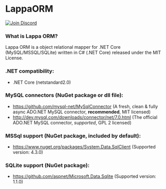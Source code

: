 # LappaORM

[![Join Discord](https://img.shields.io/badge/discord-join-7289DA.svg)](https://discord.gg/3wcx5rK)

### What is Lappa ORM?
Lappa ORM is a object relational mapper for .NET Core (MySQL/MSSQL/SQLite) written in C# (.NET Core) released under the MIT License.

### .NET compatibility:
- .NET Core (netstandard2.0)

### MySQL connectors (NuGet package or dll file):
- https://github.com/mysql-net/MySqlConnector (A fresh, clean & fully async ADO.NET MySQL connector, **recommended**, MIT licensed)
- http://dev.mysql.com/downloads/connector/net/7.0.html (The official ADO.NET MySQL connector, *supported*, GPL 2 licensed)

### MSSql support (NuGet package, included by default):
- https://www.nuget.org/packages/System.Data.SqlClient (Supported version: 4.3.0)

### SQLite support (NuGet package):
- https://github.com/aspnet/Microsoft.Data.Sqlite (Supported version: 1.1.0)
